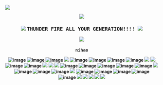 ![](http://textfiles.com/underconstruction/AtAthensParthenon4567construction3.gif)
<p align="center">
<img src="https://horrorgifs.neocities.org/gifs/Skeleton/Skeleton%20(14).gif"/>
<h3 align="center"> <img src="https://gifcity.carrd.co/assets/images/gallery01/d2a0c4a5.gif?v=9133a0c8">  <samp> THUNDER FIRE ALL YOUR GENERATION!!!! </samp><img src="https://gifcity.carrd.co/assets/images/gallery31/a3e8ff2d.gif?v=9133a0c8"> </h4>
  <p align="center">
<img src="https://gifcity.carrd.co/assets/images/gallery47/65cbe5d6.gif?v=9133a0c8"/>
<h4 align="center"> <samp> nihao </samp>

![image](https://gifcity.carrd.co/assets/images/gallery14/fb1793ce.gif?v=52814815)
![image](https://gifcity.carrd.co/assets/images/gallery14/7de1ed7b.gif?v=52814815)
![image](https://gifcity.carrd.co/assets/images/gallery14/cb145846.gif?v=52814815)
![](https://adriansblinkiecollection.neocities.org/a44.gif)
![image](https://gifcity.carrd.co/assets/images/gallery93/5bf5532c.gif?v=26dffab5)
![image](https://1p2p3.carrd.co/assets/images/gallery06/9a77ff5d_original.gif?v=7eefcab1)
![image](https://gifcity.carrd.co/assets/images/gallery14/995dfe7d.gif?v=26dffab5)
![image](https://gifcity.carrd.co/assets/images/gallery93/84dc16fa.gif?v=26dffab5)
![](https://adriansblinkiecollection.neocities.org/v26.gif)
![](https://adriansblinkiecollection.neocities.org/b/trogdor.gif)
![image](https://nustufff.carrd.co/assets/images/gallery05/22385aa0.gif?v=5bcf7cb9)
![image](https://nustufff.carrd.co/assets/images/gallery10/e21cef2e.gif?v=5bcf7cb9)
![](https://alienship.tripod.com/AlienCenter/Families/Blinkie/Other/alienlovemachine.gif)
![](https://adriansblinkiecollection.neocities.org/k38.gif)
![](https://adriansblinkiecollection.neocities.org/k9.gif)
![image](https://nustufff.carrd.co/assets/images/gallery10/f4b32c67.gif?v=5bcf7cb9)
![image](https://nustufff.carrd.co/assets/images/gallery01/1425617a.gif?v=5bcf7cb9)
![image](https://ugleeblinkie.carrd.co/assets/images/image66.gif?v01485035087951)
![image](https://gifcity.carrd.co/assets/images/gallery14/a66d9c92.gif?v=52814815)
![image](https://koinuko.pink/mygraphics/blinkies/adultswim.gif)
![](https://blinki.es/blinkies/mom/march-baby.gif)
![image](https://nustufff.carrd.co/assets/images/gallery02/b429cd38.gif?v=5bcf7cb9)
![image](https://nustufff.carrd.co/assets/images/gallery04/91213aaa.gif?v=5bcf7cb9)
![image](https://nustufff.carrd.co/assets/images/gallery28/0050fd4d.gif?v=5bcf7cb9)
![](https://i.imgur.com/tJSLnq2.gif)
![image](https://nustufff.carrd.co/assets/images/gallery21/d1300185.gif?v=5bcf7cb9)
![image](https://nustufff.carrd.co/assets/images/gallery10/39e17e77.gif?v=5bcf7cb9)
![image](https://nustufff.carrd.co/assets/images/gallery08/5868935f.gif?v=5bcf7cb9)
![image](https://64.media.tumblr.com/d0e84b6c1a9cf805dc7e4fa6bb6d91fb/0b1ab1662ed45859-fd/s250x400/2e6d568e0447d76565506da5341eb43281d56f5d.gif)
![image](https://funshinesblinkies.carrd.co/assets/images/gallery01/be610514.gif?v=faca5e6c)
![](https://64.media.tumblr.com/dbc497ec9ac6c22810415699f93f1ee0/66f8bee48421ca35-ae/s250x400/2537b08e6045dd0590c30069ff2d7a0ac079a21f.gif)
![](https://adriansblinkiecollection.neocities.org/w10.gif)
![](https://adriansblinkiecollection.neocities.org/y46.gif)
![](https://adriansblinkiecollection.neocities.org/b41.gif)
![](https://adriansblinkiecollection.neocities.org/d34.gif)
